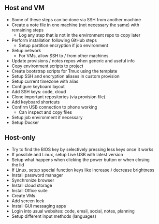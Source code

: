 ## Host and VM

- Some of these steps can be done via SSH from another machine
- Create a note file in one machine (not necessary the same) with remaining steps
    - Log any step that is not in the environment repo to copy later
- Perform installation following GitHub steps
    - Setup partition encryption if job environment
- Setup network
    - For VMs, allow SSH to / from other machines
- Update provisions / notes repos when generic and useful info
- Copy environment scripts to project
- Create bootstrap scripts for Tmux using the template
- Setup SSH and encryption aliases in custom provision
- Setup current timezone with alias
- Configure keyboard layout
- Add SSH keys: code, cloud
- Clone important repositories (via provision file)
- Add keyboard shortcuts
- Confirm USB connection to phone working
    - Can inspect and copy files
- Setup job environment if necessary
- Setup Docker

## Host-only

- Try to find the BIOS key by selectively pressing less keys once it works
- If possible and Linux, setup Live USB with latest version
- Setup what happens when clicking the power button or when closing the lid
- If Linux, setup special function keys like increase / decrease brightness
- Install password manager
- Synchronize browser
- Install cloud storage
- Install Office suite
- Create VMs
- Add screen lock
- Install GUI messaging apps
- Login into usual websites: code, email, social, notes, planning
- Setup different input methods (languages)
